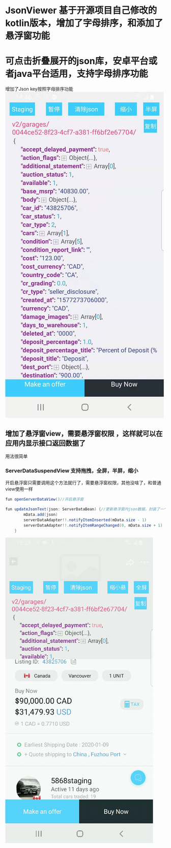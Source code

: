 

# JsonViewer 基于开源项目自己修改的kotlin版本，增加了字母排序，和添加了悬浮窗功能

# 可点击折叠展开的json库，安卓平台或者java平台适用，支持字母排序功能
增加了Json key按照字母排序功能
![增加了Json key按照字母排序功能](https://github.com/nbwzlyd/JsonViewer/blob/master/app/src/main/assets/1551578466064.jpg)

## 增加了悬浮窗view，需要悬浮窗权限 ，这样就可以在应用内显示接口返回数据了
用法很简单
### ServerDataSuspendView 支持拖拽，全屏，半屏，缩小

开启悬浮窗只需要调用这个方法就行了，需要悬浮窗权限，其他没啥了，和普通view使用一样

```java
fun openServerDataView()//开启悬浮窗
```

```java
fun updateJsonText(json: ServerDataBean) {//更新悬浮窗内json数据，封装了一个ServerDataBean
        mData.add(json)
        serverDataAdapter!!.notifyItemInserted(mData.size - 1)
        serverDataAdapter!!.notifyItemRangeChanged(0, mData.size + 1)
    }
```
![](https://github.com/nbwzlyd/JsonViewer/blob/master/app/src/main/assets/abc_gif.gif)
